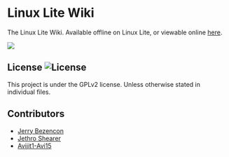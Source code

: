 Linux Lite Wiki
================
The Linux Lite Wiki. Available offline on Linux Lite, or viewable
online [here](https://wiki.linuxliteos.com/).

![](https://imgur.com/OCFzjC2.png)

## License ![License](https://img.shields.io/badge/license-GPLv2-green.svg)
This project is under the GPLv2 license. Unless otherwise stated in individual files.

## Contributors
- [Jerry Bezencon](https://github.com/linuxlite/)
- [Jethro Shearer](https://github.com/Waytonn)
- [Avijit1-Avi15](https://github.com/Avijit1-Avi15)

